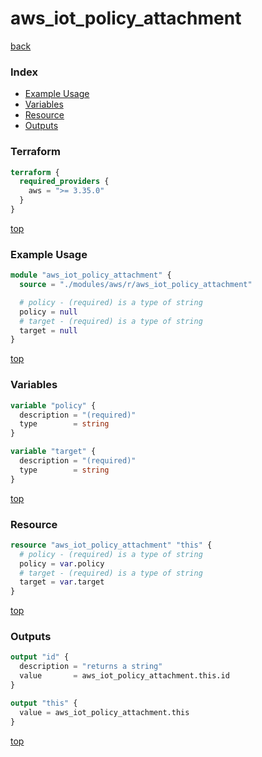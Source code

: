# aws_iot_policy_attachment

[back](../aws.md)

### Index

- [Example Usage](#example-usage)
- [Variables](#variables)
- [Resource](#resource)
- [Outputs](#outputs)

### Terraform

```terraform
terraform {
  required_providers {
    aws = ">= 3.35.0"
  }
}
```

[top](#index)

### Example Usage

```terraform
module "aws_iot_policy_attachment" {
  source = "./modules/aws/r/aws_iot_policy_attachment"

  # policy - (required) is a type of string
  policy = null
  # target - (required) is a type of string
  target = null
}
```

[top](#index)

### Variables

```terraform
variable "policy" {
  description = "(required)"
  type        = string
}

variable "target" {
  description = "(required)"
  type        = string
}
```

[top](#index)

### Resource

```terraform
resource "aws_iot_policy_attachment" "this" {
  # policy - (required) is a type of string
  policy = var.policy
  # target - (required) is a type of string
  target = var.target
}
```

[top](#index)

### Outputs

```terraform
output "id" {
  description = "returns a string"
  value       = aws_iot_policy_attachment.this.id
}

output "this" {
  value = aws_iot_policy_attachment.this
}
```

[top](#index)